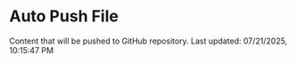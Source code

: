 # Auto Push File

Content that will be pushed to GitHub repository.
Last updated: 07/21/2025, 10:15:47 PM